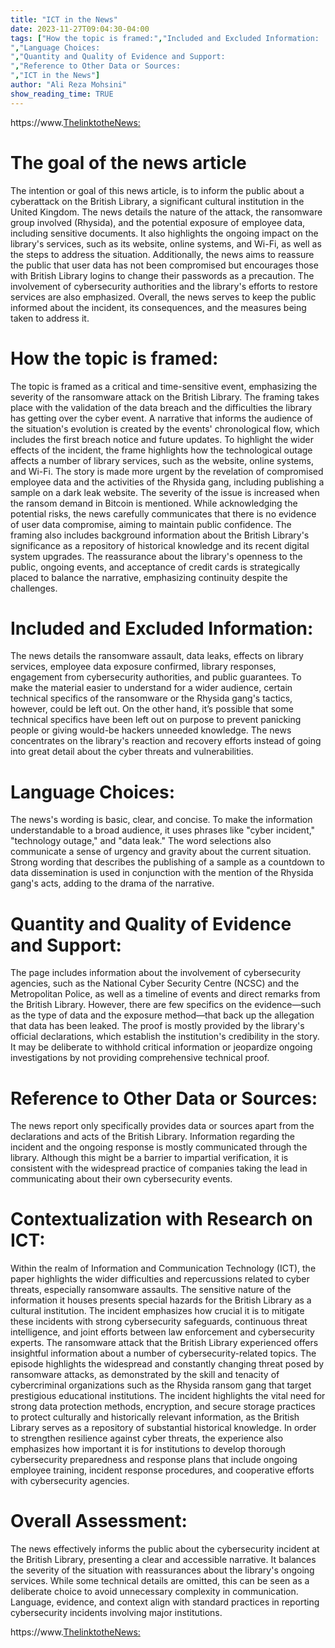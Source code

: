 ```yaml
---
title: "ICT in the News"
date: 2023-11-27T09:04:30-04:00
tags: ["How the topic is framed:","Included and Excluded Information:
","Language Choices:
","Quantity and Quality of Evidence and Support:
","Reference to Other Data or Sources:
","ICT in the News"]
author: "Ali Reza Mohsini"
show_reading_time: TRUE
---
```

https://www.[ThelinktotheNews:
](https://cybernews.com/news/british-library-ransom-attack-leak-confirmed-rhysida/)

# The goal of the news article 

The intention or goal of this news article, is to inform the public about a cyberattack on the British Library, a significant cultural institution in the United Kingdom. The news details the nature of the attack, the ransomware group involved (Rhysida), and the potential exposure of employee data, including sensitive documents. It also highlights the ongoing impact on the library's services, such as its website, online systems, and Wi-Fi, as well as the steps to address the situation. Additionally, the news aims to reassure the public that user data has not been compromised but encourages those with British Library logins to change their passwords as a precaution. The involvement of cybersecurity authorities and the library's efforts to restore services are also emphasized. Overall, the news serves to keep the public informed about the incident, its consequences, and the measures being taken to address it.

# How the topic is framed:

The topic is framed as a critical and time-sensitive event, emphasizing the severity of the ransomware attack on the British Library. The framing takes place with the validation of the data breach and the difficulties the library has getting over the cyber event. A narrative that informs the audience of the situation's evolution is created by the events' chronological flow, which includes the first breach notice and future updates. To highlight the wider effects of the incident, the frame highlights how the technological outage affects a number of library services, such as the website, online systems, and Wi-Fi. The story is made more urgent by the revelation of compromised employee data and the activities of the Rhysida gang, including publishing a sample on a dark leak website. The severity of the issue is increased when the ransom demand in Bitcoin is mentioned. While acknowledging the potential risks, the news carefully communicates that there is no evidence of user data compromise, aiming to maintain public confidence. The framing also includes background information about the British Library's significance as a repository of historical knowledge and its recent digital system upgrades. The reassurance about the library's openness to the public, ongoing events, and acceptance of credit cards is strategically placed to balance the narrative, emphasizing continuity despite the challenges.

# Included and Excluded Information:

The news details the ransomware assault, data leaks, effects on library services, employee data exposure confirmed, library responses, engagement from cybersecurity authorities, and public guarantees. To make the material easier to understand for a wider audience, certain
technical specifics of the ransomware or the Rhysida gang's tactics, however, could be left out. On the other hand, it’s possible that some technical specifics have been left out on purpose to prevent panicking people or giving would-be hackers unneeded knowledge. The news concentrates on the library's reaction and recovery efforts instead of going into great detail about the cyber threats and vulnerabilities.

# Language Choices:

The news's wording is basic, clear, and concise. To make the information understandable to a broad audience, it uses phrases like "cyber incident," "technology outage," and "data leak." The word selections also communicate a sense of urgency and gravity about the current situation. Strong wording that describes the publishing of a sample as a countdown to data dissemination is used in conjunction with the mention of the Rhysida gang's acts, adding to the drama of the narrative.

# Quantity and Quality of Evidence and Support:

The page includes information about the involvement of cybersecurity agencies, such as the National Cyber Security Centre (NCSC) and the Metropolitan Police, as well as a timeline of events and direct remarks from the British Library. However, there are few specifics on the evidence—such as the type of data and the exposure method—that back up the allegation that data has been leaked. The proof is mostly provided by the library's official declarations, which establish the institution's credibility in the story. It may be deliberate to withhold critical information or jeopardize ongoing investigations by not providing comprehensive technical proof.

# Reference to Other Data or Sources:

The news report only specifically provides data or sources apart from the declarations and acts of the British Library. Information regarding the incident and the ongoing response is mostly communicated through the library. Although this might be a barrier to impartial verification, it is consistent with the widespread practice of companies taking the lead in communicating about their own cybersecurity events.

# Contextualization with Research on ICT:

Within the realm of Information and Communication Technology (ICT), the paper highlights the wider difficulties and repercussions related to cyber threats, especially ransomware assaults. The sensitive nature of the information it houses presents special hazards for the British Library as a cultural institution. The incident emphasizes how crucial it is to mitigate these incidents with strong cybersecurity safeguards, continuous threat intelligence, and joint efforts between law enforcement and cybersecurity experts.
The ransomware attack that the British Library experienced offers insightful information about a number of cybersecurity-related topics. The episode highlights the widespread and constantly changing threat posed by ransomware attacks, as demonstrated by the skill and tenacity of cybercriminal organizations such as the Rhysida ransom gang that target prestigious educational institutions. The incident highlights the vital need for strong data protection methods, encryption, and secure storage practices to protect culturally and historically relevant information, as the British Library serves as a repository of substantial historical knowledge. In order to strengthen resilience against cyber threats, the experience also emphasizes how important it is for institutions to develop thorough cybersecurity preparedness and response plans that include ongoing employee training, incident response procedures, and cooperative efforts with cybersecurity agencies.

# Overall Assessment:

The news effectively informs the public about the cybersecurity incident at the British Library, presenting a clear and accessible narrative. It balances the severity of the situation with reassurances about the library's ongoing services. While some technical details are omitted, this can be seen as a deliberate choice to avoid unnecessary complexity in communication. Language, evidence, and context align with standard practices in reporting cybersecurity incidents involving major institutions.

https://www.[ThelinktotheNews:
](https://cybernews.com/news/british-library-ransom-attack-leak-confirmed-rhysida/)
